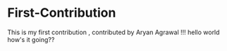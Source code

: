# First-Contribution
This is my first contribution , contributed by Aryan Agrawal !!!
hello world how's it going??
